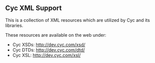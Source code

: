 Cyc XML Support
---------------

This is a collection of XML resources which are utilized by Cyc and its libraries.

These resources are available on the web under:

* Cyc XSDs: <http://dev.cyc.com/xsd/>
* Cyc DTDs: <http://dev.cyc.com/dtd/>
* Cyc XSL: <http://dev.cyc.com/xsl/>


